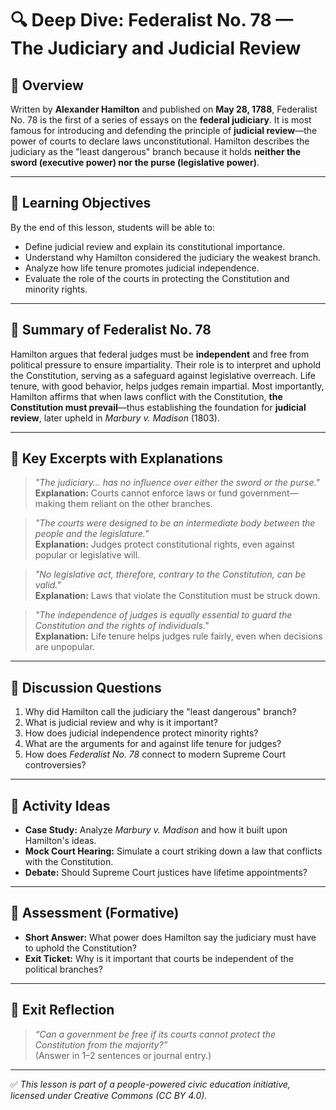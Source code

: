 # 🔍 Deep Dive: Federalist No. 78 — The Judiciary and Judicial Review

## 🧭 Overview

Written by **Alexander Hamilton** and published on **May 28, 1788**, Federalist No. 78 is the first of a series of essays on the **federal judiciary**. It is most famous for introducing and defending the principle of **judicial review**—the power of courts to declare laws unconstitutional. Hamilton describes the judiciary as the "least dangerous" branch because it holds **neither the sword (executive power) nor the purse (legislative power)**.

---

## 🎯 Learning Objectives

By the end of this lesson, students will be able to:  
- Define judicial review and explain its constitutional importance.  
- Understand why Hamilton considered the judiciary the weakest branch.  
- Analyze how life tenure promotes judicial independence.  
- Evaluate the role of the courts in protecting the Constitution and minority rights.

---

## 📘 Summary of Federalist No. 78

Hamilton argues that federal judges must be **independent** and free from political pressure to ensure impartiality. Their role is to interpret and uphold the Constitution, serving as a safeguard against legislative overreach. Life tenure, with good behavior, helps judges remain impartial. Most importantly, Hamilton affirms that when laws conflict with the Constitution, **the Constitution must prevail**—thus establishing the foundation for **judicial review**, later upheld in *Marbury v. Madison* (1803).

---

## 📖 Key Excerpts with Explanations

> *"The judiciary… has no influence over either the sword or the purse."*  
**Explanation:** Courts cannot enforce laws or fund government—making them reliant on the other branches.

> *"The courts were designed to be an intermediate body between the people and the legislature."*  
**Explanation:** Judges protect constitutional rights, even against popular or legislative will.

> *"No legislative act, therefore, contrary to the Constitution, can be valid."*  
**Explanation:** Laws that violate the Constitution must be struck down.

> *"The independence of judges is equally essential to guard the Constitution and the rights of individuals."*  
**Explanation:** Life tenure helps judges rule fairly, even when decisions are unpopular.

---

## 💬 Discussion Questions

1. Why did Hamilton call the judiciary the "least dangerous" branch?  
2. What is judicial review and why is it important?  
3. How does judicial independence protect minority rights?  
4. What are the arguments for and against life tenure for judges?  
5. How does *Federalist No. 78* connect to modern Supreme Court controversies?

---

## 🧪 Activity Ideas

- **Case Study:** Analyze *Marbury v. Madison* and how it built upon Hamilton's ideas.  
- **Mock Court Hearing:** Simulate a court striking down a law that conflicts with the Constitution.  
- **Debate:** Should Supreme Court justices have lifetime appointments?

---

## 📎 Assessment (Formative)

- **Short Answer:** What power does Hamilton say the judiciary must have to uphold the Constitution?  
- **Exit Ticket:** Why is it important that courts be independent of the political branches?

---

## 🏁 Exit Reflection

> *“Can a government be free if its courts cannot protect the Constitution from the majority?”*  
(Answer in 1–2 sentences or journal entry.)

---

✅ *This lesson is part of a people-powered civic education initiative, licensed under Creative Commons (CC BY 4.0).*
